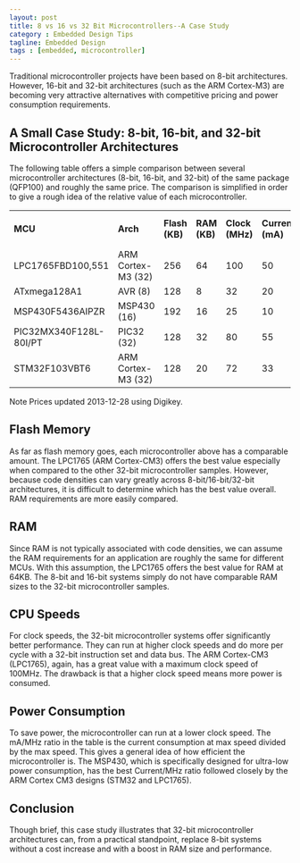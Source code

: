 ```yaml
---
layout: post
title: 8 vs 16 vs 32 Bit Microcontrollers--A Case Study
category : Embedded Design Tips
tagline: Embedded Design
tags : [embedded, microcontroller]
---
```


Traditional microcontroller projects have been based on 8-bit architectures.  However, 16-bit and 32-bit architectures (such as the ARM Cortex-M3) are becoming very attractive alternatives with competitive pricing and power consumption requirements.

## A Small Case Study: 8-bit, 16-bit, and 32-bit Microcontroller Architectures

The following table offers a simple comparison between several microcontroller architectures (8-bit, 16-bit, and 32-bit) of the same package (QFP100) and roughly the same price. The comparison is simplified in order to give a rough idea of the relative value of each microcontroller.

<table class="table table-striped table-bordered">
<tr>
	<td><strong>MCU</strong></td>
	<td><strong>Arch</strong></td>
	<td><strong>Flash (KB)</strong></td>
	<td><strong>RAM (KB)</strong></td>
	<td><strong>Clock (MHz)</strong></td>
	<td><strong>Current (mA)</strong></td>
	<td><strong>mA/MHz</strong></td>
	<td><strong>Price (USD) at 1k</strong></td>
</tr>
<tr>
	<td>LPC1765FBD100,551</td>
	<td>ARM Cortex-M3 (32)</td>
	<td>256</td>
	<td>64</td>
	<td>100</td>
	<td>50</td>
	<td>0.5</td>
	<td>5.06</td>
</tr>
<tr>
	<td>ATxmega128A1</td>
	<td>AVR (8)</td>
	<td>128</td>
	<td>8</td>
	<td>32</td>
	<td>20</td>
	<td>0.63</td>
	<td>6.05</td>
</tr>
<tr>
	<td>MSP430F5436AIPZR</td>
	<td>MSP430 (16)</td>
	<td>192</td>
	<td>16</td>
	<td>25</td>
	<td>10</td>
	<td>0.4</td>
	<td>4.797</td>
</tr>
<tr>
	<td>PIC32MX340F128L-80I/PT</td>
	<td>PIC32 (32)</td>
	<td>128</td>
	<td>32</td>
	<td>80</td>
	<td>55</td>
	<td>0.69</td>
	<td>4.82</td>
</tr>
<tr>
	<td>STM32F103VBT6</td>
	<td>ARM Cortex-M3 (32)</td>
	<td>128</td>
	<td>20</td>
	<td>72</td>
	<td>33</td>
	<td>0.46</td>
	<td>4.29</td>
</tr>
</table>

<div class="alert alert-info"><span class="label label-danger">Note</span> Prices updated
2013-12-28 using Digikey.</div>

## Flash Memory

As far as flash memory goes, each microcontroller above has a comparable amount. The LPC1765 (ARM Cortex-CM3) offers 
the best value especially when compared to the other 32-bit microcontroller samples. However, because code densities 
can vary greatly across 8-bit/16-bit/32-bit architectures, it is difficult to determine which has the best value 
overall. RAM requirements are more easily compared.

## RAM

Since RAM is not typically associated with code densities, we can assume the RAM requirements for an application 
are roughly the same for different MCUs. With this assumption, the LPC1765 offers the best value for RAM 
at 64KB. The 8-bit and 16-bit systems simply do not have comparable RAM sizes to the 32-bit microcontroller samples.

## CPU Speeds

For clock speeds, the 32-bit microcontroller systems offer significantly better performance. They can run 
at higher clock speeds and do more per cycle with a 32-bit instruction set and data bus. The ARM 
Cortex-CM3 (LPC1765), again, has a great value with a maximum clock speed of 100MHz. The drawback is that 
a higher clock speed means more power is consumed.

## Power Consumption

To save power, the microcontroller can run at a lower clock speed. The mA/MHz ratio in the table is the 
current consumption at max speed divided by the max speed. This gives a general idea of how efficient the 
microcontroller is. The MSP430, which is specifically designed for ultra-low power consumption, has the 
best Current/MHz ratio followed closely by the ARM Cortex CM3 designs (STM32 and LPC1765).

## Conclusion

Though brief, this case study illustrates that 32-bit microcontroller architectures can, from a practical 
standpoint, replace 8-bit systems without a cost increase and with a boost in RAM size and performance.


